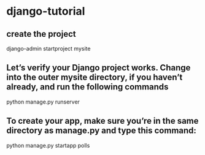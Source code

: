 # django-tutorial

## create the project
django-admin startproject mysite

## Let’s verify your Django project works. Change into the outer mysite directory, if you haven’t already, and run the following commands
python manage.py runserver

## To create your app, make sure you’re in the same directory as manage.py and type this command:
python manage.py startapp polls